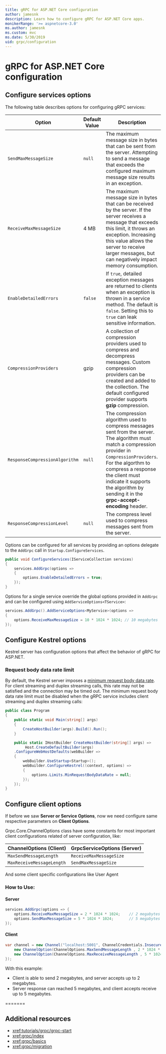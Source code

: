 ```yaml
---
title: gRPC for ASP.NET Core configuration
author: jamesnk
description: Learn how to configure gRPC for ASP.NET Core apps.
monikerRange: '>= aspnetcore-3.0'
ms.author: jamesnk
ms.custom: mvc
ms.date: 5/30/2019
uid: grpc/configuration
---
```

# gRPC for ASP.NET Core configuration

## Configure services options

The following table describes options for configuring gRPC services:

| Option | Default Value | Description |
| ------ | ------------- | ----------- |
| `SendMaxMessageSize` | `null` | The maximum message size in bytes that can be sent from the server. Attempting to send a message that exceeds the configured maximum message size results in an exception. |
| `ReceiveMaxMessageSize` | 4 MB | The maximum message size in bytes that can be received by the server. If the server receives a message that exceeds this limit, it throws an exception. Increasing this value allows the server to receive larger messages, but can negatively impact memory consumption. |
| `EnableDetailedErrors` | `false` | If `true`, detailed exception messages are returned to clients when an exception is thrown in a service method. The default is `false`. Setting this to `true` can leak sensitive information. |
| `CompressionProviders` | gzip | A collection of compression providers used to compress and decompress messages. Custom compression providers can be created and added to the collection. The default configured provider supports **gzip** compression. |
| `ResponseCompressionAlgorithm` | `null` | The compression algorithm used to compress messages sent from the server. The algorithm must match a compression provider in `CompressionProviders`. For the algorthm to compress a response the client must indicate it supports the algorithm by sending it in the **grpc-accept-encoding** header. |
| `ResponseCompressionLevel` | `null` | The compress level used to compress messages sent from the server. |

Options can be configured for all services by providing an options delegate to the `AddGrpc` call in `Startup.ConfigureServices`.

```csharp
public void ConfigureServices(IServiceCollection services)
{
    services.AddGrpc(options =>
    {
        options.EnableDetailedErrors = true;
    });
}
```

Options for a single service override the global options provided in `AddGrpc` and can be configured using `AddServiceOptions<TService>`:

```csharp
services.AddGrpc().AddServiceOptions<MyService>(options =>
{
    options.ReceiveMaxMessageSize = 10 * 1024 * 1024; // 10 megabytes
});
```

## Configure Kestrel options

Kestrel server has configuration options that affect the behavior of gRPC for ASP.NET.

### Request body data rate limit

By default, the Kestrel server imposes a [minimum request body data rate](
<xref:Microsoft.AspNetCore.Server.Kestrel.Core.KestrelServerLimits.MinRequestBodyDataRate>). For client streaming and duplex streaming calls, this rate may not be satisfied and the connection may be timed out. The minimum request body data rate limit must be disabled when the gRPC service includes client streaming and duplex streaming calls:

```csharp
public class Program
{
    public static void Main(string[] args)
    {
        CreateHostBuilder(args).Build().Run();
    }

    public static IHostBuilder CreateHostBuilder(string[] args) =>
         Host.CreateDefaultBuilder(args)
    .ConfigureWebHostDefaults(webBuilder =>
    {
        webBuilder.UseStartup<Startup>();
        webBuilder.ConfigureKestrel((context, options) =>
        {
            options.Limits.MinRequestBodyDataRate = null;
        });
    });
}
```

## Configure client options

If before we saw **Server or Service Options**, now we need configure same respective parameters on **Client Options**.

Grpc.Core.ChannelOptions class have some constants for most important client configurations related of server configuration, like:

|ChannelOptions (Client) |  GrpcServiceOptions (Server) |
| ------ | ------------- |
| `MaxSendMessageLength` | `ReceiveMaxMessageSize` | 
| `MaxReceiveMessageLength` | `SendMaxMessageSize` |

And some client specific configurations like User Agent 

### How to Use:

#### Server
```csharp
services.AddGrpc(options => {
    options.ReceiveMaxMessageSize = 2 * 1024 * 1024;    // 2 megabytes
    options.SendMaxMessageSize = 5 * 1024 * 1024;       // 5 megabytes 
});
```

#### Client
```csharp
var channel = new Channel("localhost:5001", ChannelCredentials.Insecure, new[] {
    new ChannelOption(ChannelOptions.MaxSendMessageLength , 2 * 1024 * 1024),      // 2 megabytes
    new ChannelOption(ChannelOptions.MaxReceiveMessageLength , 5 * 1024 * 1024)    // 5 megabytes    
});
```

With this example: 
* Client is able to send 2 megabytes, and server accepts up to 2 megabytes. 
* Server response can reached 5 megabytes, and client accepts receive up to 5 megabytes.



=======

## Additional resources

* <xref:tutorials/grpc/grpc-start>
* <xref:grpc/index>
* <xref:grpc/basics>
* <xref:grpc/migration>
